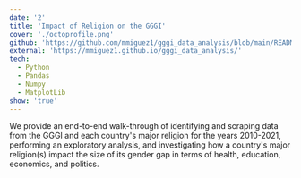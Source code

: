 ```yaml
---
date: '2'
title: 'Impact of Religion on the GGGI'
cover: './octoprofile.png'
github: 'https://github.com/mmiguez1/gggi_data_analysis/blob/main/README.md'
external: 'https://mmiguez1.github.io/gggi_data_analysis/'
tech:
  - Python
  - Pandas
  - Numpy
  - MatplotLib
show: 'true'
---
```


We provide an end-to-end walk-through of identifying and scraping data from the GGGI and each country's major religion for the years 2010-2021, performing an exploratory analysis, and investigating how a country's major religion(s) impact the size of its gender gap in terms of health, education, economics, and politics.
